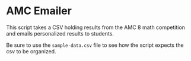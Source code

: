 # AMC Emailer

This script takes a CSV holding results from the AMC 8 math competition and emails personalized results to students.

Be sure to use the `sample-data.csv` file to see how the script expects the csv to be organized.
